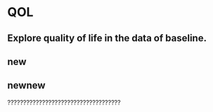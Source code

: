 
# QOL
## Explore quality of life in the data of baseline.
## new
## newnew
????????????????????????????????????

